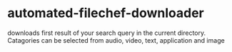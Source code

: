 # automated-filechef-downloader
downloads first result of your search query in the current directory. Catagories can be selected from audio, video, text, application and image
